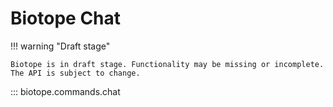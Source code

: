 # Biotope Chat

!!! warning "Draft stage"

    Biotope is in draft stage. Functionality may be missing or incomplete.
    The API is subject to change.

::: biotope.commands.chat
